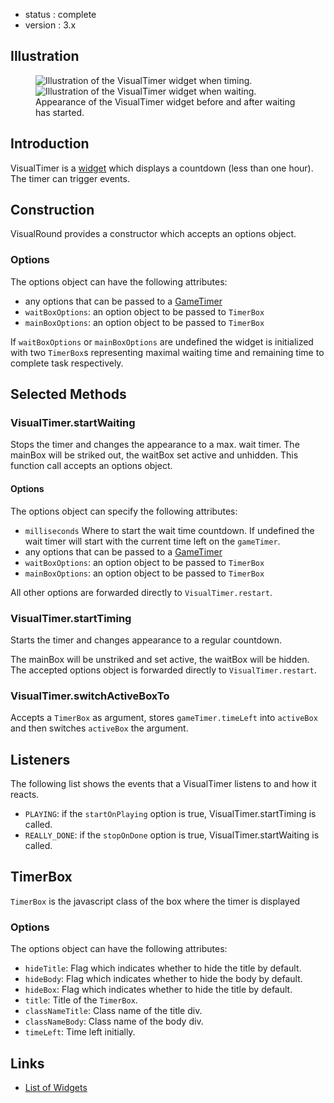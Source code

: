  - status : complete
 - version : 3.x

## Illustration
<figure>
  <img src="http://nodegame.org/images/wiki/VisualTimer.png" alt="Illustration of the VisualTimer widget when timing.">
  <img src="http://nodegame.org/images/wiki/VisualTimerWaiting.png" alt="Illustration of the VisualTimer widget when waiting.">

  <br>
  <figcaption>Appearance of the VisualTimer widget before and after waiting has started.</figcaption>
</figure>


## Introduction

VisualTimer is a [widget](widgets-api) which displays a countdown
(less than one hour). The timer can trigger events.


## Construction

VisualRound provides a constructor which accepts an options object.

### Options

The options object can have the following attributes:
- any options that can be passed to a [GameTimer](gametimer-api)
- `waitBoxOptions`: an option object to be passed to `TimerBox`
- `mainBoxOptions`: an option object to be passed to `TimerBox`

If `waitBoxOptions` or `mainBoxOptions` are undefined the widget is
initialized with two `TimerBox`s representing maximal waiting time and
remaining time to complete task respectively.

## Selected Methods

### VisualTimer.startWaiting

Stops the timer and changes the appearance to a max. wait timer.
The mainBox will be striked out, the waitBox set active and unhidden. 
This function call accepts an options object. 

#### Options

The options object can specify the following attributes:

- `milliseconds` Where to start the wait time countdown. If undefined
the wait timer will start with the current time left on the
`gameTimer`.
- any options that can be passed to a [GameTimer](gametimer-api)
- `waitBoxOptions`: an option object to be passed to `TimerBox`
- `mainBoxOptions`: an option object to be passed to `TimerBox`

All other options are forwarded directly to `VisualTimer.restart`.

### VisualTimer.startTiming

Starts the timer and changes appearance to a regular countdown. 

The mainBox will be unstriked and set active, the waitBox will be
hidden. The accepted options object is forwarded directly to
`VisualTimer.restart`.


### VisualTimer.switchActiveBoxTo

Accepts a `TimerBox` as argument, stores `gameTimer.timeLeft` into
`activeBox` and then switches `activeBox` the argument.

## Listeners

The following list shows the events that a VisualTimer listens to and
how it reacts.

- `PLAYING`: if the `startOnPlaying` option is true,
  VisualTimer.startTiming is called.
- `REALLY_DONE`: if the `stopOnDone` option is true,
  VisualTimer.startWaiting is called.

## TimerBox

`TimerBox` is the javascript class of the box where the timer is displayed

### Options

The options object can have the following attributes:

- `hideTitle`: Flag which indicates whether to hide the title by default.
- `hideBody`: Flag which indicates whether to hide the body by default.
- `hideBox`: Flag which indicates whether to hide the title by default.
- `title`: Title of the `TimerBox`.
- `classNameTitle`: Class name of the title div.
- `classNameBody`: Class name of the body div.
- `timeLeft`: Time left initially.

## Links

- [List of Widgets](Widgets-v3)
